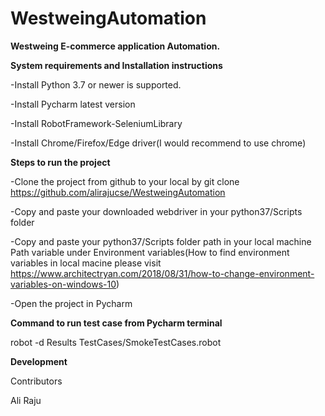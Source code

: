 # WestweingAutomation

**Westweing E-commerce application Automation.**

**System requirements and Installation instructions**

-Install Python 3.7 or newer is supported.

-Install Pycharm latest version

-Install RobotFramework-SeleniumLibrary

-Install Chrome/Firefox/Edge driver(I would recommend to use chrome)

**Steps to run the project**

-Clone the project from github to your local by git clone https://github.com/alirajucse/WestweingAutomation

-Copy and paste your downloaded webdriver in your python37/Scripts folder

-Copy and paste your python37/Scripts folder path in your local machine Path variable under Environment variables(How to find environment variables in local macine please visit https://www.architectryan.com/2018/08/31/how-to-change-environment-variables-on-windows-10) 

-Open the project in Pycharm


**Command to run test case from Pycharm terminal**

robot -d Results TestCases/SmokeTestCases.robot


**Development**


Contributors

Ali Raju
